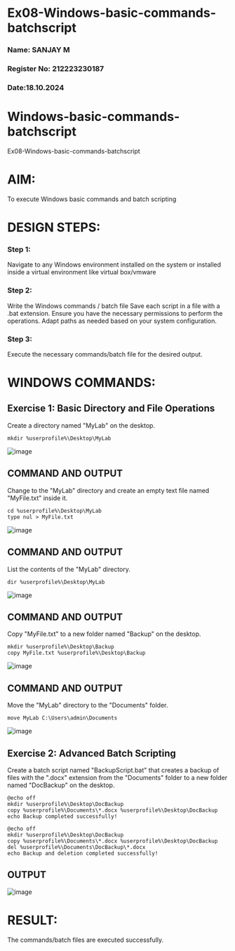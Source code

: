 # Ex08-Windows-basic-commands-batchscript

### Name: SANJAY M
### Register No: 212223230187
### Date:18.10.2024
# Windows-basic-commands-batchscript
Ex08-Windows-basic-commands-batchscript

# AIM:
To execute Windows basic commands and batch scripting

# DESIGN STEPS:

### Step 1:

Navigate to any Windows environment installed on the system or installed inside a virtual environment like virtual box/vmware 

### Step 2:

Write the Windows commands / batch file
Save each script in a file with a .bat extension.
Ensure you have the necessary permissions to perform the operations.
Adapt paths as needed based on your system configuration.
### Step 3:

Execute the necessary commands/batch file for the desired output. 

# WINDOWS COMMANDS:
## Exercise 1: Basic Directory and File Operations
Create a directory named "MyLab" on the desktop.
```
mkdir %userprofile%\Desktop\MyLab
```
![image](https://github.com/user-attachments/assets/5d2b285a-6625-4c2f-bc5d-cf062718fb8d)

## COMMAND AND OUTPUT

Change to the "MyLab" directory and create an empty text file named "MyFile.txt" inside it.
```
cd %userprofile%\Desktop\MyLab
type nul > MyFile.txt
```
![image](https://github.com/user-attachments/assets/12ad4488-cbbc-4134-a67a-9a8430c43f97)

## COMMAND AND OUTPUT

List the contents of the "MyLab" directory.
```
dir %userprofile%\Desktop\MyLab
```
![image](https://github.com/user-attachments/assets/28237aec-020c-4882-8407-a40657569bfe)

## COMMAND AND OUTPUT

Copy "MyFile.txt" to a new folder named "Backup" on the desktop.
```
mkdir %userprofile%\Desktop\Backup
copy MyFile.txt %userprofile%\Desktop\Backup
```
![image](https://github.com/user-attachments/assets/7a1af20e-6700-4378-afb5-40449fddc34a)

## COMMAND AND OUTPUT

Move the "MyLab" directory to the "Documents" folder.
```
move MyLab C:\Users\admin\Documents
```
![image](https://github.com/user-attachments/assets/9bb08a53-e573-4781-bb0c-b7db7beabb0d)


## Exercise 2: Advanced Batch Scripting
Create a batch script named "BackupScript.bat" that creates a backup of files with the ".docx" extension from the "Documents" folder to a new folder named "DocBackup" on the desktop.
```
@echo off
mkdir %userprofile%\Desktop\DocBackup
copy %userprofile%\Documents\*.docx %userprofile%\Desktop\DocBackup
echo Backup completed successfully!
```
```
@echo off
mkdir %userprofile%\Desktop\DocBackup
copy %userprofile%\Documents\*.docx %userprofile%\Desktop\DocBackup
del %userprofile%\Documents\DocBackup\*.docx
echo Backup and deletion completed successfully!
```
## OUTPUT
![image](https://github.com/user-attachments/assets/a420ad04-24e7-4405-bba7-01cd34003b6d)


# RESULT:
The commands/batch files are executed successfully.

